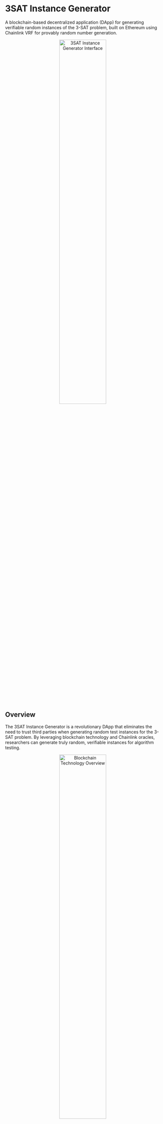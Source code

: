 # 3SAT Instance Generator

A blockchain-based decentralized application (DApp) for generating verifiable random instances of the 3-SAT problem, built on Ethereum using Chainlink VRF for provably random number generation.

<div align="center">
    <img src="src/images/image(27).png" alt="3SAT Instance Generator Interface" width="55%">
</div>

##  Overview

The 3SAT Instance Generator is a revolutionary DApp that eliminates the need to trust third parties when generating random test instances for the 3-SAT problem. By leveraging blockchain technology and Chainlink oracles, researchers can generate truly random, verifiable instances for algorithm testing.

<div align="center">
    <img src="src/images/image(28).png" alt="Blockchain Technology Overview" width="55%">
</div>

### Key Features
- ✅ **Verifiable Random Generation**: Using Chainlink VRF for provably random numbers
- ✅ **No Third-Party Trust**: Blockchain eliminates trust requirements
- ✅ **Two Generation Algorithms**: Algorithm A and Algorithm B for different instance types
- ✅ **ORCID Integration**: Secure researcher authentication
- ✅ **Instance Management**: Track, view, and solve generated instances
- ✅ **Solution Verification**: Submit and verify algorithm solutions

## 🚀 Live Application

The DApp is deployed on **Sepolia Testnet**:
- **Smart Contract**: `0x8E913f81FeD26A6E3Ba13488E763d199CFC939e6F`
- **Network**: Ethereum Sepolia Testnet
- **Access**: Connect with MetaMask to interact

## 📋 Prerequisites

Before running this DApp, ensure you have:

1. **Node.js** (v14 or higher recommended)
2. **MetaMask** browser extension
3. **Git** for cloning the repository
4. **Sepolia ETH** for transactions
5. **LINK tokens** for Chainlink VRF calls

## 🛠️ Setup Instructions

### Step 1: Clone the Repository

```bash
git clone https://github.com/Joncarre/3sat_instance_generator.git
cd 3sat_instance_generator
```

### Step 2: Install Dependencies

```bash
npm install
```

### Step 3: Configure Environment

Create a `secrets.json` file in the root directory:

```json
{
  "projectId": "your_alchemy_project_id",
  "account_key": "your_private_key_without_0x"
}
```

### Step 4: MetaMask Setup

#### Install MetaMask
1. Go to [MetaMask.io](https://metamask.io/)
2. Install the browser extension
3. Create a new wallet or import existing one

#### Add Sepolia Network
1. Open MetaMask
2. Click network dropdown (top center)
3. Click "Add Network"
4. Enter Sepolia details:
   - **Network Name**: Sepolia
   - **RPC URL**: `https://sepolia.infura.io/v3/YOUR_PROJECT_ID`
   - **Chain ID**: 11155111
   - **Currency Symbol**: ETH
   - **Block Explorer**: `https://sepolia.etherscan.io`

#### Get Test ETH
1. Visit [Sepolia Faucet](https://sepoliafaucet.com/)
2. Enter your wallet address
3. Request test ETH

#### Get LINK Tokens
1. Visit [Chainlink Faucet](https://faucets.chain.link/)
2. Select Sepolia network
3. Enter your wallet address
4. Request LINK tokens

### Step 5: Compile Smart Contracts

```bash
npx hardhat compile
```

### Step 6: Deploy Smart Contract (Optional)

If you want to deploy your own contract:

```bash
npx hardhat run scripts/deploy.js --network sepolia
```

Then update the contract address in `src/App.js`:

```javascript
export const generatorAddress = "YOUR_NEW_CONTRACT_ADDRESS";
```

### Step 7: Start the Application

For Node.js compatibility issues, use:

```bash
# Windows PowerShell
$env:NODE_OPTIONS="--openssl-legacy-provider"; npm start

# macOS/Linux
NODE_OPTIONS="--openssl-legacy-provider" npm start
```

### Step 8: Access the Application

Open your browser and navigate to:
```
http://localhost:3000
```

## Understanding 3-SAT

The Boolean satisfiability problem (3-SAT) is a fundamental NP-complete problem in computer science. It asks whether there exists an assignment of boolean values to variables that makes a given boolean formula true.

### Example 3-SAT Formula
```
(x₁ ∨ ¬x₂ ∨ x₃) ∧ (¬x₁ ∨ x₂ ∨ ¬x₃) ∧ (x₁ ∨ x₂ ∨ x₃)
```

This DApp generates random instances of such formulas for algorithm testing.

## Smart Contract Details

### Key Functions
- `setResearcher()` - Register new researcher
- `createAInstance()` - Generate instances using Algorithm A
- `createBInstance()` - Generate instances using Algorithm B
- `getRandomNumber()` - Request Chainlink VRF
- `solveInstance()` - Submit solution
- `getAllInstances()` - Retrieve user instances

### Chainlink VRF Configuration (Sepolia)
- **VRF Coordinator**: `0x8103B0A8A00be2DDC778e6e7eaa21791Cd364625`
- **LINK Token**: `0x779877A7B0D9E8603169DdbD7836e478b4624789`
- **Key Hash**: `0x474e34a077df58807dbe9c96d3c009b23b3c6d0cce433e59bbf5b34f823bc56c`
- **Fee**: 0.1 LINK per request

## 🛡️ Security Considerations

- **Private Key Security**: Never share or commit private keys
- **Gas Limits**: Transactions use up to 30M gas units
- **ORCID Authentication**: SHA256-based secure authentication
- **Smart Contract Verification**: Contract is verified on Etherscan

## 📝 Project Structure

```
3sat_instance_generator/
├── contracts/              # Solidity smart contracts
│   └── Generator.sol
├── scripts/                # Deployment scripts
│   └── deploy.js
├── src/                    # React frontend
│   ├── components/         # React components
│   ├── pages/             # Page components
│   └── App.js             # Main app component
├── artifacts/             # Compiled contracts
├── hardhat.config.js      # Hardhat configuration
├── package.json           # Dependencies
└── secrets.json           # Environment variables (not in repo)
```

## 🔗 Useful Links

- [Chainlink Documentation](https://docs.chain.link/)
- [Hardhat Documentation](https://hardhat.org/docs)
- [React Documentation](https://reactjs.org/docs)
- [MetaMask Setup Guide](https://metamask.io/download.html)
- [Sepolia Faucet](https://sepoliafaucet.com/)
- [Chainlink Faucet](https://faucets.chain.link/)

**⚠️ Disclaimer**: This is a testnet application for educational and research purposes. Do not use real funds on mainnet without proper security audits.

---
*Created by Jonathan Carrero*